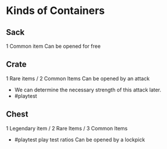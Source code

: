 # Kinds of Containers
## Sack
1 Common item
Can be opened for free
## Crate
1 Rare items / 2 Common Items
Can be opened by an attack
* We can determine the necessary strength of this attack later.
* #playtest

## Chest
1 Legendary item / 2 Rare Items / 3 Common Items  
* #playtest play test ratios
Can be opened by a lockpick



